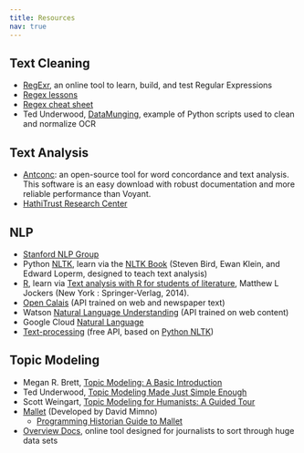 ```yaml
---
title: Resources
nav: true
---
```


## Text Cleaning

- [RegExr](https://regexr.com/), an online tool to learn, build, and test Regular Expressions
- [Regex lessons](https://regexone.com/)
- [Regex cheat sheet](https://www.rexegg.com/regex-quickstart.html)
- Ted Underwood, [DataMunging](https://github.com/tedunderwood/DataMunging), example of Python scripts used to clean and normalize OCR

## Text Analysis

- [Antconc](https://www.laurenceanthony.net/software/antconc/): an open-source tool for word concordance and text analysis. This software is an easy download with robust documentation and more reliable performance than Voyant.
- [HathiTrust Research Center](https://analytics.hathitrust.org/)

## NLP

- [Stanford NLP Group](https://nlp.stanford.edu/software/)
- Python [NLTK](http://www.nltk.org/), learn via the [NLTK Book](http://www.nltk.org/book/) (Steven Bird, Ewan Klein, and Edward Loperm, designed to teach text analysis)
- [R](https://cran.rstudio.com/), learn via [Text analysis with R for students of literature](http://www.matthewjockers.net/text-analysis-with-r-for-students-of-literature/), Matthew L Jockers (New York : Springer-Verlag, 2014).
- [Open Calais](http://www.opencalais.com/) (API trained on web and newspaper text)
- Watson [Natural Language Understanding](https://www.ibm.com/watson/services/natural-language-understanding/) (API trained on web content)
- Google Cloud [Natural Language](https://cloud.google.com/natural-language/)
- [Text-processing](http://text-processing.com/docs/index.html) (free API, based on [Python NLTK](https://www.nltk.org/))

## Topic Modeling

- Megan R. Brett, [Topic Modeling: A Basic Introduction](http://journalofdigitalhumanities.org/2-1/topic-modeling-a-basic-introduction-by-megan-r-brett/)
- Ted Underwood, [Topic Modeling Made Just Simple Enough](https://tedunderwood.com/2012/04/07/topic-modeling-made-just-simple-enough/)
- Scott Weingart, [Topic Modeling for Humanists: A Guided Tour](http://www.scottbot.net/HIAL/index.html@p=19113.html)
- [Mallet](http://mallet.cs.umass.edu/) (Developed by David Mimno)
    - [Programming Historian Guide to Mallet](https://programminghistorian.org/en/lessons/topic-modeling-and-mallet)
- [Overview Docs](https://www.overviewdocs.com/), online tool designed for journalists to sort through huge data sets
